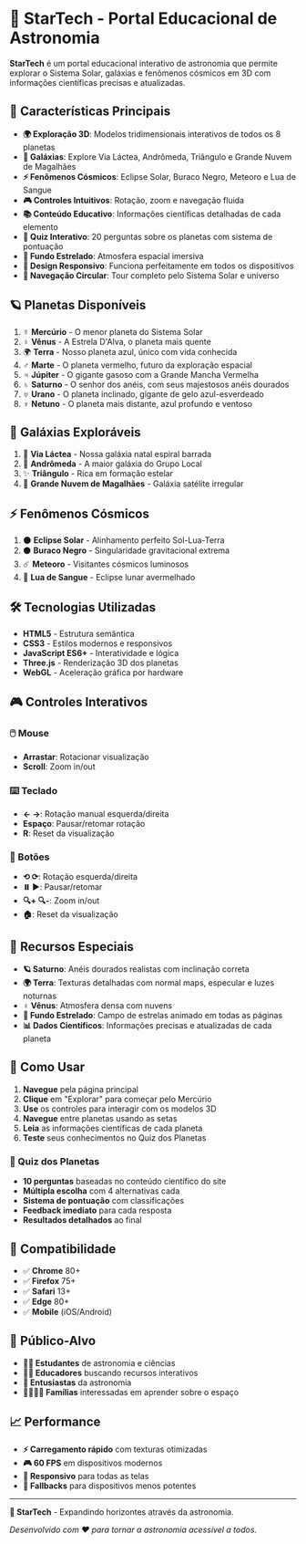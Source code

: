 # 🌟 StarTech - Portal Educacional de Astronomia

**StarTech** é um portal educacional interativo de astronomia que permite explorar o Sistema Solar, galáxias e fenômenos cósmicos em 3D com informações científicas precisas e atualizadas.

## 🚀 Características Principais

- **🌍 Exploração 3D**: Modelos tridimensionais interativos de todos os 8 planetas
- **🌌 Galáxias**: Explore Via Láctea, Andrômeda, Triângulo e Grande Nuvem de Magalhães
- **⚡ Fenômenos Cósmicos**: Eclipse Solar, Buraco Negro, Meteoro e Lua de Sangue
- **🎮 Controles Intuitivos**: Rotação, zoom e navegação fluida
- **📚 Conteúdo Educativo**: Informações científicas detalhadas de cada elemento
- **🧠 Quiz Interativo**: 20 perguntas sobre os planetas com sistema de pontuação
- **🌌 Fundo Estrelado**: Atmosfera espacial imersiva
- **📱 Design Responsivo**: Funciona perfeitamente em todos os dispositivos
- **🔄 Navegação Circular**: Tour completo pelo Sistema Solar e universo

## 🪐 Planetas Disponíveis

1. ☿️ **Mercúrio** - O menor planeta do Sistema Solar
2. ♀️ **Vênus** - A Estrela D'Alva, o planeta mais quente
3. 🌍 **Terra** - Nosso planeta azul, único com vida conhecida
4. ♂️ **Marte** - O planeta vermelho, futuro da exploração espacial
5. ♃ **Júpiter** - O gigante gasoso com a Grande Mancha Vermelha
6. ♄ **Saturno** - O senhor dos anéis, com seus majestosos anéis dourados
7. ♅ **Urano** - O planeta inclinado, gigante de gelo azul-esverdeado
8. ♆ **Netuno** - O planeta mais distante, azul profundo e ventoso

## 🌌 Galáxias Exploráveis

1. 🌠 **Via Láctea** - Nossa galáxia natal espiral barrada
2. 🌟 **Andrômeda** - A maior galáxia do Grupo Local
3. ✨ **Triângulo** - Rica em formação estelar
4. 💫 **Grande Nuvem de Magalhães** - Galáxia satélite irregular

## ⚡ Fenômenos Cósmicos

1. 🌑 **Eclipse Solar** - Alinhamento perfeito Sol-Lua-Terra
2. ⚫ **Buraco Negro** - Singularidade gravitacional extrema  
3. ☄️ **Meteoro** - Visitantes cósmicos luminosos
4. 🌙 **Lua de Sangue** - Eclipse lunar avermelhado

## 🛠️ Tecnologias Utilizadas

- **HTML5** - Estrutura semântica
- **CSS3** - Estilos modernos e responsivos
- **JavaScript ES6+** - Interatividade e lógica
- **Three.js** - Renderização 3D dos planetas
- **WebGL** - Aceleração gráfica por hardware

## 🎮 Controles Interativos

### 🖱️ Mouse
- **Arrastar**: Rotacionar visualização
- **Scroll**: Zoom in/out

### ⌨️ Teclado
- **← →**: Rotação manual esquerda/direita
- **Espaço**: Pausar/retomar rotação
- **R**: Reset da visualização

### 🔘 Botões
- **⟲ ⟳**: Rotação esquerda/direita
- **⏸️ ▶️**: Pausar/retomar
- **🔍+ 🔍-**: Zoom in/out
- **🏠**: Reset da visualização

## 🌟 Recursos Especiais

- **🪐 Saturno**: Anéis dourados realistas com inclinação correta
- **🌍 Terra**: Texturas detalhadas com normal maps, especular e luzes noturnas
- **♀️ Vênus**: Atmosfera densa com nuvens
- **🌌 Fundo Estrelado**: Campo de estrelas animado em todas as páginas
- **📊 Dados Científicos**: Informações precisas e atualizadas de cada planeta

## 🚀 Como Usar

1. **Navegue** pela página principal
2. **Clique** em "Explorar" para começar pelo Mercúrio
3. **Use** os controles para interagir com os modelos 3D
4. **Navegue** entre planetas usando as setas
5. **Leia** as informações científicas de cada planeta
6. **Teste** seus conhecimentos no Quiz dos Planetas

### 🧠 Quiz dos Planetas

- **10 perguntas** baseadas no conteúdo científico do site
- **Múltipla escolha** com 4 alternativas cada
- **Sistema de pontuação** com classificações
- **Feedback imediato** para cada resposta
- **Resultados detalhados** ao final

## 📱 Compatibilidade

- ✅ **Chrome** 80+
- ✅ **Firefox** 75+
- ✅ **Safari** 13+
- ✅ **Edge** 80+
- ✅ **Mobile** (iOS/Android)

## 🎯 Público-Alvo

- **👨‍🎓 Estudantes** de astronomia e ciências
- **👩‍🏫 Educadores** buscando recursos interativos
- **🔭 Entusiastas** da astronomia
- **👨‍👩‍👧‍👦 Famílias** interessadas em aprender sobre o espaço

## 📈 Performance

- **⚡ Carregamento rápido** com texturas otimizadas
- **🎮 60 FPS** em dispositivos modernos
- **📱 Responsivo** para todas as telas
- **🔧 Fallbacks** para dispositivos menos potentes

---

**🌟 StarTech** - Expandindo horizontes através da astronomia.

*Desenvolvido com ❤️ para tornar a astronomia acessível a todos.* 